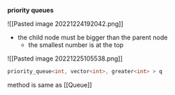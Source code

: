 **priority queues**

![[Pasted image 20221224192042.png]]

- the child node must be bigger than the parent node
	- the smallest number is at the top

![[Pasted image 20221225105538.png]]


```cpp
priority_queue<int, vector<int>, greater<int> > q
```
method is same as [[Queue]]